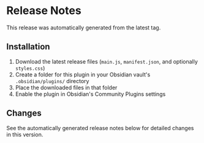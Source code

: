# Release Notes

This release was automatically generated from the latest tag.

## Installation

1. Download the latest release files (`main.js`, `manifest.json`, and optionally `styles.css`)
2. Create a folder for this plugin in your Obsidian vault's `.obsidian/plugins/` directory
3. Place the downloaded files in that folder
4. Enable the plugin in Obsidian's Community Plugins settings

## Changes

See the automatically generated release notes below for detailed changes in this version.
